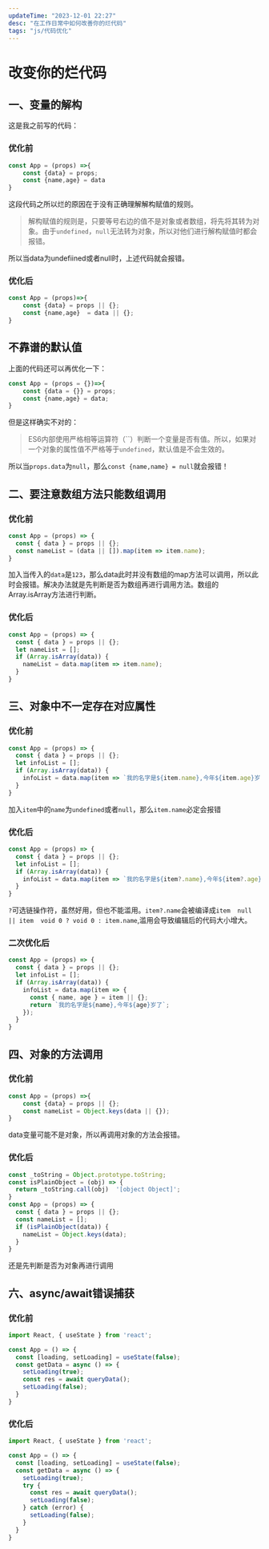 ```yaml
---
updateTime: "2023-12-01 22:27"
desc: "在工作日常中如何改善你的烂代码"
tags: "js/代码优化"
---
```


# 改变你的烂代码

## 一、变量的解构


这是我之前写的代码：
### 优化前
``` js
const App = (props) =>{
    const {data} = props;
    const {name,age} = data
}
```

这段代码之所以烂的原因在于没有正确理解解构赋值的规则。

>解构赋值的规则是，只要等号右边的值不是对象或者数组，将先将其转为对象。由于`undefined`，`null`无法转为对象，所以对他们进行解构赋值时都会报错。

所以当data为undefiined或者null时，上述代码就会报错。

### 优化后

``` js
const App = (props)=>{
    const {data} = props || {};
    const {name,age}  = data || {};
}
```

## 不靠谱的默认值


上面的代码还可以再优化一下：

``` js
const App = (props = {})=>{
    const {data = {}} = props;
    const {name,age} = data;
}
```

但是这样确实不对的：
>ES6内部使用严格相等运算符（``）判断一个变量是否有值。所以，如果对一个对象的属性值不严格等于`undefined`，默认值是不会生效的。

所以当`props.data`为`null`，那么`const {name,name} = null`就会报错！

## 二、要注意数组方法只能数组调用



### 优化前

``` js
const App = (props) => {
  const { data } = props || {};
  const nameList = (data || []).map(item => item.name);
}
```

加入当传入的`data`是`123`，那么data此时并没有数组的map方法可以调用，所以此时会报错。解决办法就是先判断是否为数组再进行调用方法。数组的Array.isArray方法进行判断。

### 优化后

```  js
const App = (props) => {
  const { data } = props || {};
  let nameList = [];
  if (Array.isArray(data)) {
    nameList = data.map(item => item.name);
  }
}
```

## 三、对象中不一定存在对应属性



### 优化前

``` js
const App = (props) => {
  const { data } = props || {};
  let infoList = [];
  if (Array.isArray(data)) {
    infoList = data.map(item => `我的名字是${item.name},今年${item.age}岁了`);
  }
}
```

加入`item`中的`name`为`undefined`或者`null`，那么`item.name`必定会报错

### 优化后

``` js
const App = (props) => {
  const { data } = props || {};
  let infoList = [];
  if (Array.isArray(data)) {
    infoList = data.map(item => `我的名字是${item?.name},今年${item?.age}岁了`);
  }
}
```

`?`可选链操作符，虽然好用，但也不能滥用。`item?.name`会被编译成`item  null || item  void 0 ? void 0 : item.name`,滥用会导致编辑后的代码大小增大。


### 二次优化后

``` js 
const App = (props) => {
  const { data } = props || {};
  let infoList = [];
  if (Array.isArray(data)) {
    infoList = data.map(item => {
      const { name, age } = item || {};
      return `我的名字是${name},今年${age}岁了`;
    });
  }
}
```
## 四、对象的方法调用



### 优化前

``` js
const App = (props) =>{
    const {data} = props || {};
    const nameList = Object.keys(data || {});
}
```

data变量可能不是对象，所以再调用对象的方法会报错。

### 优化后 

``` js
const _toString = Object.prototype.toString;
const isPlainObject = (obj) => {
  return _toString.call(obj)  '[object Object]';
}
const App = (props) => {
  const { data } = props || {};
  const nameList = [];
  if (isPlainObject(data)) {
    nameList = Object.keys(data);
  }
}
```

还是先判断是否为对象再进行调用

## 六、async/await错误捕获



### 优化前

``` js
import React, { useState } from 'react';

const App = () => {
  const [loading, setLoading] = useState(false);
  const getData = async () => {
    setLoading(true);
    const res = await queryData();
    setLoading(false);
  }
}
```

### 优化后

``` js
import React, { useState } from 'react';

const App = () => {
  const [loading, setLoading] = useState(false);
  const getData = async () => {
    setLoading(true);
    try {
      const res = await queryData();
      setLoading(false);
    } catch (error) {
      setLoading(false);
    }
  }
}
```

